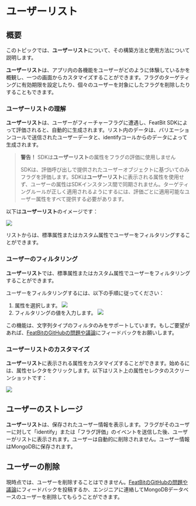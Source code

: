 # ユーザーリスト

## 概要

このトピックでは、**ユーザーリスト**について、その構築方法と使用方法について説明します。

**ユーザーリスト**は、アプリ内の各機能をユーザーがどのように体験しているかを概観し、一つの画面からカスタマイズすることができます。フラグのターゲティングに有効期限を設定したり、個々のユーザーを対象にしたフラグを削除したりすることもできます。

### ユーザーリストの理解

**ユーザーリスト**は、ユーザーがフィーチャーフラグに遭遇し、FeatBit SDKによって評価されると、自動的に生成されます。リスト内のデータは、バリエーションコールで送信されたユーザーデータと、identifyコールからのデータによって生成されます。

> **警告！** SDKは**ユーザーリスト**の属性をフラグの評価に使用しません
>
> SDKは、評価呼び出しで提供されたユーザーオブジェクトに基づいてのみフラグを評価します。SDKは**ユーザーリスト**に表示される属性を使用せず、ユーザーの属性はSDKインスタンス間で同期されません。ターゲティングルールが正しく適用されるようにするには、評価ごとに適用可能なユーザー属性をすべて提供する必要があります。

以下は**ユーザーリスト**のイメージです：

![](../../feature-flags/assets/users-and-user-segments/the-user-list/001.webp)

リストからは、標準属性またはカスタム属性でユーザーをフィルタリングすることができます。

### ユーザーのフィルタリング

**ユーザーリスト**では、標準属性またはカスタム属性でユーザーをフィルタリングすることができます。

ユーザーをフィルタリングするには、以下の手順に従ってください：

1. 属性を選択します。
![](../../feature-flags/assets/users-and-user-segments/the-user-list/002.webp)
2. フィルタリングの値を入力します。
![](../../feature-flags/assets/users-and-user-segments/the-user-list/003.webp)

この機能は、文字列タイプのフィルタのみをサポートしています。もしご要望があれば、[FeatBitのGitHubの問題や議論](https://github.com/featbit/featbit)にフィードバックをお願いします。

### ユーザーリストのカスタマイズ

**ユーザーリスト**に表示される属性をカスタマイズすることができます。始めるには、属性セレクタをクリックします。以下はリスト上の属性セレクタのスクリーンショットです：

![](../../feature-flags/assets/users-and-user-segments/the-user-list/004.webp)

## ユーザーのストレージ

**ユーザーリスト**は、保存されたユーザー情報を表示します。フラグがそのユーザーに対して「identify」または「フラグ評価」のイベントを送信した後、ユーザーがリストに表示されます。ユーザーは自動的に削除されません。ユーザー情報はMongoDBに保存されます。

## ユーザーの削除

現時点では、ユーザーを削除することはできません。[FeatBitのGitHubの問題や議論](https://github.com/featbit/featbit)にフィードバックを投稿するか、エンジニアに連絡してMongoDBデータベースのユーザーを削除してもらうことができます。